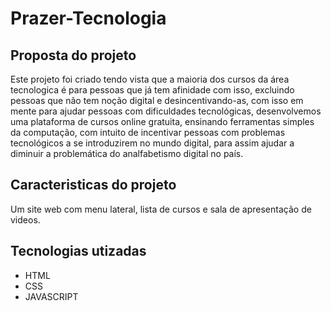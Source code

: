 # Prazer-Tecnologia

## Proposta do projeto
Este projeto foi criado tendo vista que a maioria dos cursos da área tecnologica é para pessoas que já tem afinidade com isso, excluindo pessoas que não tem noção digital e desincentivando-as, com isso em mente para ajudar pessoas com dificuldades tecnológicas, desenvolvemos uma plataforma de cursos online gratuita, ensinando ferramentas simples da computação, com intuito de incentivar pessoas com problemas tecnológicos a se introduzirem no mundo digital, para assim ajudar a diminuir a problemática do analfabetismo digital no país.

## Caracteristicas do projeto

Um site web com menu lateral, lista de cursos e sala de apresentação de videos.

## Tecnologias utizadas

* HTML
* CSS
* JAVASCRIPT
